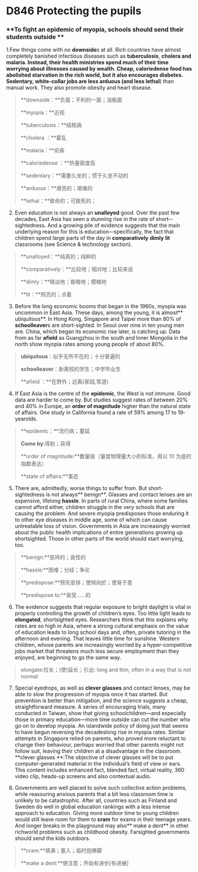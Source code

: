 # D846  Protecting the pupils 

### **To fight an epidemic of myopia, schools should send their students outside **
1.Few things come with no **downside**s at all. Rich countries have almost completely banished infectious diseases such as **tuberculosis**, **cholera **and **malaria**. Instead, their health ministries spend much of their time worrying about illnesses caused by wealth. Cheap, **calorie­dense **food has abolished starvation in the rich world, but it also encourages diabetes. **Sedentary**, white-collar jobs are less** arduous** (and less** lethal**) than manual work. They also promote obesity and heart disease.

> **downside：**负面；不利的一面；消极面
 > 
> **myopia：**近视
 > 
> **tuberculosis：**结核病
 > 
> **cholera ：**霍乱
 > 
> **malaria：**疟疾
 > 
> **calorie­dense ：**热量密度高
 > 
> **sedentary：**需要久坐的；惯于久坐不动的
 > 
> **arduous：**艰苦的；艰难的
 > 
> **lethal：**致命的；可致死的；
 > 

2. Even education is not always an **unalloyed** good. Over the past few decades, East Asia has seen a stunning rise in the rate of short-­sightedness. And a growing pile of evidence suggests that the main underlying reason for this is education—specifically, the fact that children spend large parts of the day in **comparatively** **dimly** **lit** classrooms (see Science & technology section).

> **unalloyed：**纯真的；纯粹的
 > 
> **comparatively：**比较地；相对地；比较来说
 > 
> **dimly：**暗淡地；昏暗地；模糊地
 > 
> **lit：**照亮的；点着
 > 

3. Before the long economic booms that began in the 1960s, myopia was uncommon in East Asia. These days, among the young, it is almost** ubiquitous**. In Hong Kong, Singapore and Taipei more than 80% of **school­leaver**s are short-sighted. In Seoul over nine in ten young men are. China, which began its economic rise later, is catching up. Data from as far **afield** as Guangzhou in the south and Inner Mongolia in the north show myopia rates among young people of about 80%.

> **ubiquitous**：似乎无所不在的；十分普遍的
 > 
> **school­leaver**：新离校的学生；中学毕业生
 > 
> **afield ：**在野外；远离(家园,常道)
 > 

4. If East Asia is the centre of the **epidemic**, the West is not immune. Good data are harder to come by. But studies suggest rates of between 20% and 40% in Europe, an **order of magnitude** higher than the natural state of affairs. One study in California found a rate of 59% among 17­ to 19­year­olds.

> **epidemic：**流行病；蔓延
 > 
> **Come by**:得到；获得
 > 
> **order of magnitude:**数量级（量度物理量大小的标准，用以 10 为底的指数表达）
 > 
> **state of affairs:**事态
 > 

5. There are, admittedly, worse things to suffer from. But short-sightedness is not always** benign**. Glasses and contact lenses are an expensive, lifelong **hassle**. In parts of rural China, where some families cannot afford either, children struggle in the very schools that are causing the problem. And severe myopia predisposes those enduring it to other eye diseases in middle age, some of which can cause untreatable loss of vision. Governments in Asia are increasingly worried about the public­ health implications of entire generations growing up short­sighted. Those in other parts of the world should start worrying, too.

> **benign:**慈祥的；良性的
 > 
> **hassle:**困难；分歧；争论
 > 
> **predispose:**预先安排；使倾向於；使易于患
 > 
> **predispose to:**易受……的
 > 

6. The evidence suggests that regular exposure to bright daylight is vital in properly controlling the growth of children’s eyes. Too little light leads to **elongated**, short­sighted eyes. Researchers think that this explains why rates are so high in Asia, where a strong cultural emphasis on the value of education leads to long school days and, often, private tutoring in the afternoon and evening. That leaves little time for sunshine. Western children, whose parents are increasingly worried by a hyper-competitive jobs market that threatens much less secure employment than they enjoyed, are beginning to go the same way.

> elongate:拉长；(使)延长；引出: long and thin, often in a way that is not normal
 > 

7. Special eyedrops, as well as **clever glasses** and contact lenses, may be able to slow the progression of myopia once it has started. But prevention is better than mitigation, and the science suggests a cheap, straightforward measure. A series of encouraging trials, many conducted in Taiwan, show that giving schoolchildren—and especially those in primary education—more time outside can cut the number who go on to develop myopia. An island­wide policy of doing just that seems to have begun reversing the decades­long rise in myopia rates. Similar attempts in Singapore relied on parents, who proved more reluctant to change their behaviour, perhaps worried that other parents might not follow suit, leaving their children at a disadvantage in the classroom.
**clever glasses **:The objective of clever glasses will be to put computer-generated material in the individual’s field of view or ears. This content includes enhanced fact, blended fact, virtual reality, 360 video clip, heads-up screens and also contextual audio.

8. Governments are well placed to solve such collective­ action problems, while reassuring anxious parents that a bit less classroom time is unlikely to be catastrophic. After all, countries such as Finland and Sweden do well in global education rankings with a less intense approach to education. Giving more outdoor time to young children would still leave room for them to **cram** for exams in their teenage years. And longer breaks in the playground may also** make a dent** in other rich­world problems such as childhood obesity. Far­sighted governments should send the kids outdoors.

> **cram:**填满；塞入；临时抱佛脚
 > 
> **make a dent:**使注意；开始有进步[有进展]
 > 

